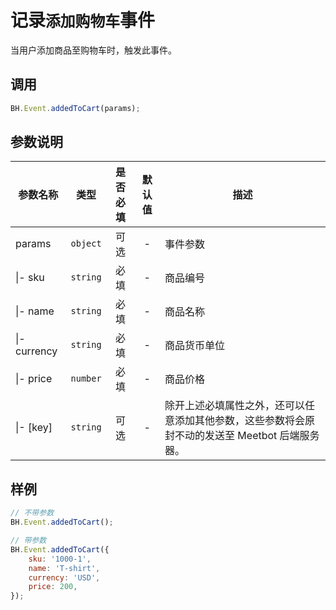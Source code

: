 # 记录`添加购物车`事件

当用户添加商品至购物车时，触发此事件。  

## 调用
```JavaScript
BH.Event.addedToCart(params);
```

## 参数说明
|参数名称|类型|是否必填|默认值|描述|
|--|--|:--:|:--:|--|
|params|`object`|可选|-|事件参数|
|\|- sku|`string`|必填|-|商品编号|
|\|- name|`string`|必填|-|商品名称|
|\|- currency|`string`|必填|-|商品货币单位|
|\|- price|`number`|必填|-|商品价格|
|\|- [key]|`string`|可选|-|除开上述必填属性之外，还可以任意添加其他参数，这些参数将会原封不动的发送至 Meetbot 后端服务器。|

## 样例
```JavaScript
// 不带参数
BH.Event.addedToCart();

// 带参数
BH.Event.addedToCart({
    sku: '1000-1',
    name: 'T-shirt',
    currency: 'USD',
    price: 200,
});
```
